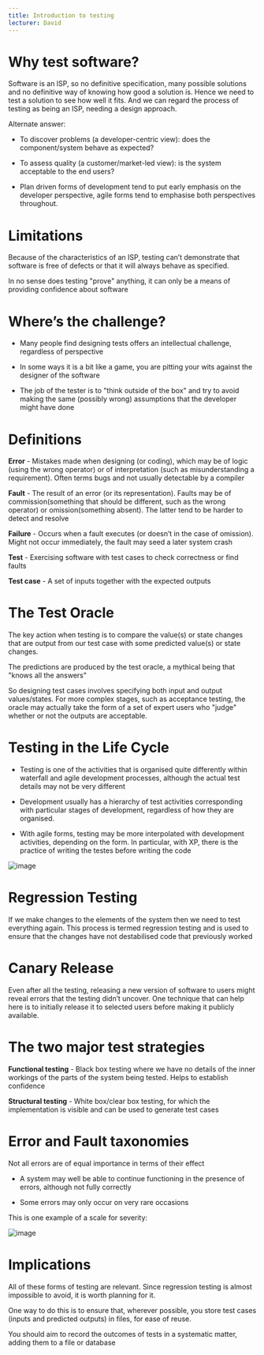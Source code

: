 ```yaml
---
title: Introduction to testing
lecturer: David
---
```


# Why test software?

Software is an ISP, so no definitive specification, many possible
solutions and no definitive way of knowing how good a solution is. Hence
we need to test a solution to see how well it fits. And we can regard
the process of testing as being an ISP, needing a design approach.

Alternate answer:

-   To discover problems (a developer-centric view): does the
    component/system behave as expected?

-   To assess quality (a customer/market-led view): is the system
    acceptable to the end users?

-   Plan driven forms of development tend to put early emphasis on the
    developer perspective, agile forms tend to emphasise both
    perspectives throughout.

# Limitations

Because of the characteristics of an ISP, testing can’t demonstrate that
software is free of defects or that it will always behave as specified.

In no sense does testing "prove" anything, it can only be a means of
providing confidence about software

# Where’s the challenge?

-   Many people find designing tests offers an intellectual challenge,
    regardless of perspective

-   In some ways it is a bit like a game, you are pitting your wits
    against the designer of the software

-   The job of the tester is to "think outside of the box" and try to
    avoid making the same (possibly wrong) assumptions that the
    developer might have done

# Definitions

**Error** - Mistakes made when designing (or coding), which may be of
logic (using the wrong operator) or of interpretation (such as
misunderstanding a requirement). Often terms bugs and not usually
detectable by a compiler

**Fault** - The result of an error (or its representation). Faults may
be of commission(something that should be different, such as the wrong
operator) or omission(something absent). The latter tend to be harder to
detect and resolve

**Failure** - Occurs when a fault executes (or doesn’t in the case of
omission). Might not occur immediately, the fault may seed a later
system crash

**Test** - Exercising software with test cases to check correctness or
find faults

**Test case** - A set of inputs together with the expected outputs

# The Test Oracle

The key action when testing is to compare the value(s) or state changes
that are output from our test case with some predicted value(s) or state
changes.

The predictions are produced by the test oracle, a mythical being that
"knows all the answers"

So designing test cases involves specifying both input and output
values/states. For more complex stages, such as acceptance testing, the
oracle may actually take the form of a set of expert users who "judge"
whether or not the outputs are acceptable.

# Testing in the Life Cycle

-   Testing is one of the activities that is organised quite differently
    within waterfall and agile development processes, although the
    actual test details may not be very different

-   Development usually has a hierarchy of test activities corresponding
    with particular stages of development, regardless of how they are
    organised.

-   With agile forms, testing may be more interpolated with development
    activities, depending on the form. In particular, with XP, there is
    the practice of writing the testes before writing the code

![image](/img/Year_2/Software_Engineering/Testing/Introduction/v-model.png)

# Regression Testing

If we make changes to the elements of the system then we need to test
everything again. This process is termed regression testing and is used
to ensure that the changes have not destabilised code that previously
worked

# Canary Release

Even after all the testing, releasing a new version of software to users
might reveal errors that the testing didn’t uncover. One technique that
can help here is to initially release it to selected users before making
it publicly available.

# The two major test strategies

**Functional testing** - Black box testing where we have no details of
the inner workings of the parts of the system being tested. Helps to
establish confidence

**Structural testing** - White box/clear box testing, for which the
implementation is visible and can be used to generate test cases

# Error and Fault taxonomies

Not all errors are of equal importance in terms of their effect

-   A system may well be able to continue functioning in the presence of
    errors, although not fully correctly

-   Some errors may only occur on very rare occasions

This is one example of a scale for severity:

![image](/img/Year_2/Software_Engineering/Testing/Introduction/severity.png)

# Implications

All of these forms of testing are relevant. Since regression testing is
almost impossible to avoid, it is worth planning for it.

One way to do this is to ensure that, wherever possible, you store test
cases (inputs and predicted outputs) in files, for ease of reuse.

You should aim to record the outcomes of tests in a systematic matter,
adding them to a file or database
